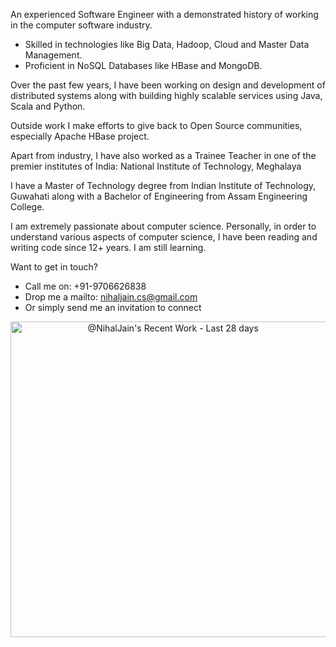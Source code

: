 An experienced Software Engineer with a demonstrated history of working in the computer software industry. 
- Skilled in technologies like Big Data, Hadoop, Cloud and Master Data Management.
- Proficient in NoSQL Databases like HBase and MongoDB.

Over the past few years, I have been working on design and development of distributed systems along with building highly scalable services using Java, Scala and Python. 

Outside work I make efforts to give back to Open Source communities, especially Apache HBase project. 

Apart from industry, I have also worked as a Trainee Teacher in one of the premier institutes of India: National Institute of Technology, Meghalaya 

I have a Master of Technology degree from Indian Institute of Technology, Guwahati along with a Bachelor of Engineering from Assam Engineering College. 

I am extremely passionate about computer science. Personally, in order to understand various aspects of computer science, I have been reading and writing code since 12+ years. I am still learning.

Want to get in touch?
- Call me on: +91-9706626838 
- Drop me a mailto: nihaljain.cs@gmail.com
- Or simply send me an invitation to connect

<a href="https://next.ossinsight.io/widgets/official/compose-currently-working-on?user_id=3429351&activity_type=all" target="_blank" style="display: block" align="center">
  <picture>
    <source media="(prefers-color-scheme: dark)" srcset="https://next.ossinsight.io/widgets/official/compose-currently-working-on/thumbnail.png?user_id=3429351&activity_type=all&image_size=auto&color_scheme=dark" width="504.5" height="auto">
    <img alt="@NihalJain's Recent Work - Last 28 days" src="https://next.ossinsight.io/widgets/official/compose-currently-working-on/thumbnail.png?user_id=3429351&activity_type=all&image_size=auto&color_scheme=dark" width="504.5" height="auto">
  </picture>
</a>
